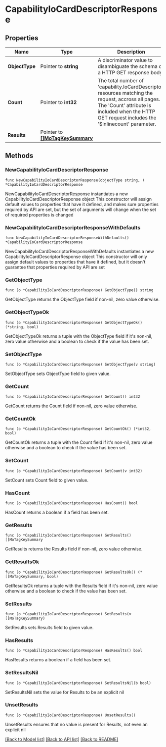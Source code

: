 # CapabilityIoCardDescriptorResponse

## Properties

Name | Type | Description | Notes
------------ | ------------- | ------------- | -------------
**ObjectType** | Pointer to **string** | A discriminator value to disambiguate the schema of a HTTP GET response body. | 
**Count** | Pointer to **int32** | The total number of &#39;capability.IoCardDescriptor&#39; resources matching the request, accross all pages. The &#39;Count&#39; attribute is included when the HTTP GET request includes the &#39;$inlinecount&#39; parameter. | [optional] 
**Results** | Pointer to [**[]MoTagKeySummary**](mo.TagKeySummary.md) |  | [optional] 

## Methods

### NewCapabilityIoCardDescriptorResponse

`func NewCapabilityIoCardDescriptorResponse(objectType string, ) *CapabilityIoCardDescriptorResponse`

NewCapabilityIoCardDescriptorResponse instantiates a new CapabilityIoCardDescriptorResponse object
This constructor will assign default values to properties that have it defined,
and makes sure properties required by API are set, but the set of arguments
will change when the set of required properties is changed

### NewCapabilityIoCardDescriptorResponseWithDefaults

`func NewCapabilityIoCardDescriptorResponseWithDefaults() *CapabilityIoCardDescriptorResponse`

NewCapabilityIoCardDescriptorResponseWithDefaults instantiates a new CapabilityIoCardDescriptorResponse object
This constructor will only assign default values to properties that have it defined,
but it doesn't guarantee that properties required by API are set

### GetObjectType

`func (o *CapabilityIoCardDescriptorResponse) GetObjectType() string`

GetObjectType returns the ObjectType field if non-nil, zero value otherwise.

### GetObjectTypeOk

`func (o *CapabilityIoCardDescriptorResponse) GetObjectTypeOk() (*string, bool)`

GetObjectTypeOk returns a tuple with the ObjectType field if it's non-nil, zero value otherwise
and a boolean to check if the value has been set.

### SetObjectType

`func (o *CapabilityIoCardDescriptorResponse) SetObjectType(v string)`

SetObjectType sets ObjectType field to given value.


### GetCount

`func (o *CapabilityIoCardDescriptorResponse) GetCount() int32`

GetCount returns the Count field if non-nil, zero value otherwise.

### GetCountOk

`func (o *CapabilityIoCardDescriptorResponse) GetCountOk() (*int32, bool)`

GetCountOk returns a tuple with the Count field if it's non-nil, zero value otherwise
and a boolean to check if the value has been set.

### SetCount

`func (o *CapabilityIoCardDescriptorResponse) SetCount(v int32)`

SetCount sets Count field to given value.

### HasCount

`func (o *CapabilityIoCardDescriptorResponse) HasCount() bool`

HasCount returns a boolean if a field has been set.

### GetResults

`func (o *CapabilityIoCardDescriptorResponse) GetResults() []MoTagKeySummary`

GetResults returns the Results field if non-nil, zero value otherwise.

### GetResultsOk

`func (o *CapabilityIoCardDescriptorResponse) GetResultsOk() (*[]MoTagKeySummary, bool)`

GetResultsOk returns a tuple with the Results field if it's non-nil, zero value otherwise
and a boolean to check if the value has been set.

### SetResults

`func (o *CapabilityIoCardDescriptorResponse) SetResults(v []MoTagKeySummary)`

SetResults sets Results field to given value.

### HasResults

`func (o *CapabilityIoCardDescriptorResponse) HasResults() bool`

HasResults returns a boolean if a field has been set.

### SetResultsNil

`func (o *CapabilityIoCardDescriptorResponse) SetResultsNil(b bool)`

 SetResultsNil sets the value for Results to be an explicit nil

### UnsetResults
`func (o *CapabilityIoCardDescriptorResponse) UnsetResults()`

UnsetResults ensures that no value is present for Results, not even an explicit nil

[[Back to Model list]](../README.md#documentation-for-models) [[Back to API list]](../README.md#documentation-for-api-endpoints) [[Back to README]](../README.md)


